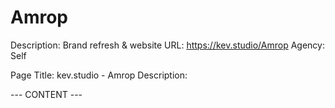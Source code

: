 # Amrop

Description: Brand refresh & website
URL: https://kev.studio/Amrop
Agency: Self

Page Title: kev.studio - Amrop
Description: 

--- CONTENT ---

